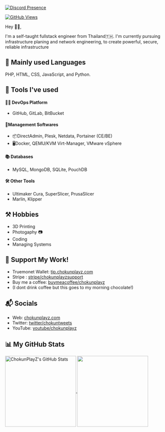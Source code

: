[![Discord Presence](https://lanyard.cnrad.dev/api/433919983077294084?bg=3e3b5f)](https://discord.com/users/433919983077294084)

[![GitHub Views](https://komarev.com/ghpvc/?username=chokunplayz&color=FAC151)][5]

Hey 👋🏻,

I'm a self-taught fullstack engineer from Thailand🇹🇭. I'm currently pursuing infrastructure planing and network engineering, to create powerful, secure, reliable infrastructure

## 📜 Mainly used Languages
PHP, HTML, CSS, JavaScript, and Python.

## 🧰 Tools I've used
#### 👨‍💻 DevOps Platform
- GitHub, GitLab, BitBucket
#### 💼Management Softwares
- 📦DirectAdmin, Plesk, Netdata, Portainer (CE/BE)
- 🖥Docker, QEMU/KVM Virt-Manager, VMware vSphere
#### 📚 Databases
- MySQL, MongoDB, SQLite, PouchDB
#### 🛠 Other Tools
- Ultimaker Cura, SuperSlicer, PrusaSlicer
- Marlin, Klipper

## ⚒ Hobbies
- 3D Printing
- Photogaphy 📷
- Coding
- Managing Systems

## 💖 Support My Work!
- Truemonet Wallet: [tip.chokunplayz.com][4]
- Stripe : [stripe/chokunplayzsupport][5]
- Buy me a coffee: [buymeacoffee/chokunplayz][6]
- (I dont drink coffee but this goes to my morning chocolate!)

## 📬 Socials

- Web: [chokunplayz.com][1]
- Twitter: [twitter/chokuntweets][2]
- YouTube: [youtube/chokunplayz][3]

## 📊 My GitHub Stats

<a href="https://github.com/ChokunPlayZ">
  <img align="center" src="https://github-readme-stats.vercel.app/api?username=chokunplayz&theme=github_dark" alt="ChokunPlayZ's GitHub Stats" height="230"/>
</a>

<a href="https://github.com/ChokunPlayZ">
  <img align="center" src="https://github-readme-stats.vercel.app/api/top-langs/?username=chokunplayz&theme=github_dark" height="230"/>
</a>

[1]: https://www.chokunplayz.com
[2]: https://twitter.com/intent/follow?screen_name=chokuntweets
[3]: https://www.youtube.com/chokunplayz?sub_confirmation=1
[4]: https://tip.chokunplayz.com/
[5]: https://buy.stripe.com/8wM9C7blfeGvfks7ss
[6]: http://buymeacoffee.com/chokunplayz
